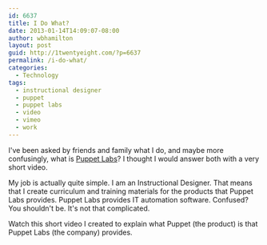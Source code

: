 ```yaml
---
id: 6637
title: I Do What?
date: 2013-01-14T14:09:07-08:00
author: wbhamilton
layout: post
guid: http://1twentyeight.com/?p=6637
permalink: /i-do-what/
categories:
  - Technology
tags:
  - instructional designer
  - puppet
  - puppet labs
  - video
  - vimeo
  - work
---
```

I've been asked by friends and family what I do, and maybe more confusingly, what is [Puppet Labs](http://puppetlabs.com)? I thought I would answer both with a very short video.

My job is actually quite simple. I am an Instructional Designer. That means that I create curriculum and training materials for the products that Puppet Labs provides. Puppet Labs provides IT automation software. Confused? You shouldn't be. It's not that complicated.

Watch this short video I created to explain what Puppet (the product) is that Puppet Labs (the company) provides.
